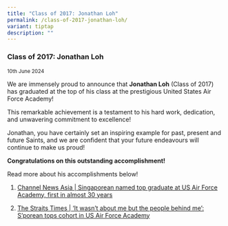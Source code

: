 ```yaml
---
title: "Class of 2017: Jonathan Loh"
permalink: /class-of-2017-jonathan-loh/
variant: tiptap
description: ""
---
```

<h3>Class of 2017: Jonathan Loh</h3>
<p><sub>10th June 2024</sub>
</p>
<p>We are immensely proud to announce that <strong>Jonathan Loh</strong> (Class
of 2017) has graduated at the top of his class at the prestigious United
States Air Force Academy!</p>
<p></p>
<p>This remarkable achievement is a testament to his hard work, dedication,
and unwavering commitment to excellence!</p>
<p></p>
<p>Jonathan, you have certainly set an inspiring example for past, present
and future Saints, and we are confident that your future endeavours will
continue to make us proud!</p>
<p></p>
<p><strong>Congratulations on this outstanding accomplishment!</strong> 
</p>
<p></p>
<p>Read more about his accomplishments below!</p>
<ol data-tight="true" class="tight">
<li>
<p><a href="https://www.channelnewsasia.com/singapore/top-graduate-us-air-force-academy-singaporean-lieutenant-mindef-4394701" rel="noopener noreferrer nofollow" target="_blank">Channel News Asia | Singaporean named top graduate at US Air Force Academy, first in almost 30 years</a>
</p>
</li>
<li>
<p><a href="https://www.straitstimes.com/singapore/it-wasn-t-about-me-but-the-people-behind-me-s-porean-tops-cohort-in-us-air-force-academy" rel="noopener noreferrer nofollow" target="_blank">The Straits Times | ‘It wasn’t about me but the people behind me’: S’porean tops cohort in US Air Force Academy</a>
</p>
</li>
</ol>
<p></p>